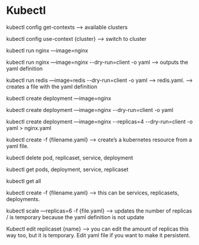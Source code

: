 # Kubectl

kubectl config get-contexts --> available clusters

kubectl config use-context {cluster} --> switch to cluster

kubectl run nginx —image=nginx

kubectl run nginx —image=nginx --dry-run=client -o yaml --> outputs the yaml definition

kubectl run redis —image=redis --dry-run=client -o yaml --> redis.yaml. —> creates a file with the yaml definition

kubectl create deployment —image=nginx

kubectl create deployment —image=nginx --dry-run=client -o yaml

kubectl create deployment —image=nginx --replicas=4 --dry-run=client -o yaml > nginx.yaml

kubectl create -f {filename.yaml} --> create’s a kubernetes resource from a yaml file.

kubectl delete pod, replicaset, service, deployment 

kubectl get pods, deployment, service, replicaset

kubectl get all

kubectl create -f {filename.yaml} --> this can be services, replicasets, deployments. 

kubectl scale —replicas=6 -f {file.yaml} --> updates the number of replicas / is temporary because the yaml definition is not update

Kubectl edit replicaset {name} --> you can edit the amount of replicas this way too, but it is temporary. Edit yaml file if you want to make it persistent.